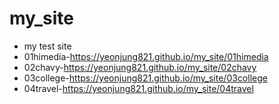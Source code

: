 # my_site
* my test site
* 01himedia-https://yeonjung821.github.io/my_site/01himedia
* 02chavy-https://yeonjung821.github.io/my_site/02chavy
* 03college-https://yeonjung821.github.io/my_site/03college
* 04travel-https://yeonjung821.github.io/my_site/04travel
